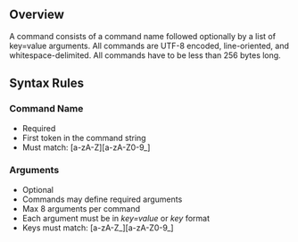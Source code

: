 ## Overview

A command consists of a command name followed optionally by a list of key=value arguments. All commands are UTF-8
encoded, line-oriented, and whitespace-delimited. All commands have to be less than 256 bytes long.

## Syntax Rules

### Command Name

- Required
- First token in the command string
- Must match: [a-zA-Z][a-zA-Z0-9_]

### Arguments

- Optional
- Commands may define required arguments
- Max 8 arguments per command
- Each argument must be in *key=value* or *key* format
- Keys must match: [a-zA-Z_][a-zA-Z0-9_]
